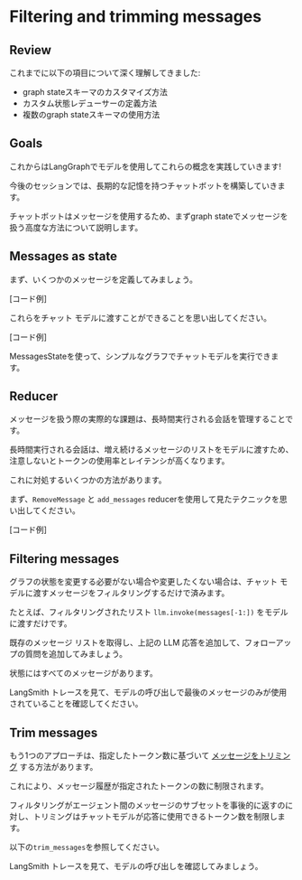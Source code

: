 # Filtering and trimming messages

## Review

これまでに以下の項目について深く理解してきました:

* graph stateスキーマのカスタマイズ方法
* カスタム状態レデューサーの定義方法
* 複数のgraph stateスキーマの使用方法

## Goals

これからはLangGraphでモデルを使用してこれらの概念を実践していきます!

今後のセッションでは、長期的な記憶を持つチャットボットを構築していきます。

チャットボットはメッセージを使用するため、まずgraph stateでメッセージを扱う高度な方法について説明します。

## Messages as state

まず、いくつかのメッセージを定義してみましょう。

[コード例]

これらをチャット モデルに渡すことができることを思い出してください。

[コード例]

MessagesStateを使って、シンプルなグラフでチャットモデルを実行できます。

## Reducer 

メッセージを扱う際の実際的な課題は、長時間実行される会話を管理することです。

長時間実行される会話は、増え続けるメッセージのリストをモデルに渡すため、注意しないとトークンの使用率とレイテンシが高くなります。

これに対処するいくつかの方法があります。

まず、`RemoveMessage` と `add_messages` reducerを使用して見たテクニックを思い出してください。

[コード例]

## Filtering messages

グラフの状態を変更する必要がない場合や変更したくない場合は、チャット モデルに渡すメッセージをフィルタリングするだけで済みます。

たとえば、フィルタリングされたリスト `llm.invoke(messages[-1:])` をモデルに渡すだけです。

既存のメッセージ リストを取得し、上記の LLM 応答を追加して、フォローアップの質問を追加してみましょう。

状態にはすべてのメッセージがあります。

LangSmith トレースを見て、モデルの呼び出しで最後のメッセージのみが使用されていることを確認してください。

## Trim messages

もう1つのアプローチは、指定したトークン数に基づいて [メッセージをトリミング](https://python.langchain.com/v0.2/docs/how_to/trim_messages/#getting-the-last-max_tokens-tokens) する方法があります。

これにより、メッセージ履歴が指定されたトークンの数に制限されます。

フィルタリングがエージェント間のメッセージのサブセットを事後的に返すのに対し、トリミングはチャットモデルが応答に使用できるトークン数を制限します。

以下の`trim_messages`を参照してください。

LangSmith トレースを見て、モデルの呼び出しを確認してみましょう。
